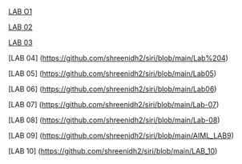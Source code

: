 [LAB O1](https://github.com/shreenidh2/siri/blob/main/Lab01)

[LAB 02](https://github.com/shreenidh2/siri/blob/main/Copy%20of%20lab02)

[LAB 03](https://github.com/shreenidh2/siri/blob/main/LAB-3)

[LAB 04] (https://github.com/shreenidh2/siri/blob/main/Lab%204)

[LAB 05] (https://github.com/shreenidh2/siri/blob/main/Lab05)

[LAB 06] (https://github.com/shreenidh2/siri/blob/main/Lab06)

[LAB 07] (https://github.com/shreenidh2/siri/blob/main/Lab-07)

[LAB 08] (https://github.com/shreenidh2/siri/blob/main/Lab-08)

[LAB 09] (https://github.com/shreenidh2/siri/blob/main/AIML_LAB9)

[LAB 10] (https://github.com/shreenidh2/siri/blob/main/LAB_10)

